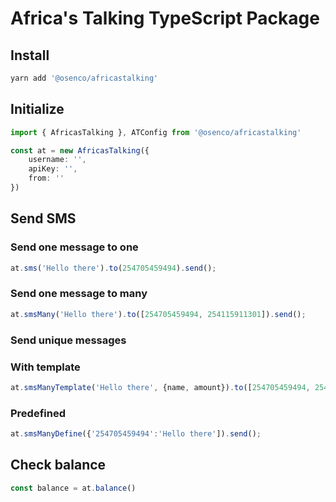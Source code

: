 # Africa's Talking TypeScript Package

## Install

```bash
yarn add '@osenco/africastalking'
```

## Initialize

```typescript
import { AfricasTalking }, ATConfig from '@osenco/africastalking'

const at = new AfricasTalking({
    username: '',
    apiKey: '',
    from: ''
})
```

## Send SMS

### Send one message to one 

```typescript
at.sms('Hello there').to(254705459494).send();
```

### Send one message to many

```typescript
at.smsMany('Hello there').to([254705459494, 254115911301]).send();
```

### Send unique messages

### With template

```typescript
at.smsManyTemplate('Hello there', {name, amount}).to([254705459494, 254115911301]).send();
```

### Predefined

```typescript
at.smsManyDefine({'254705459494':'Hello there']).send();
```

## Check balance

```typescript
const balance = at.balance()
```
